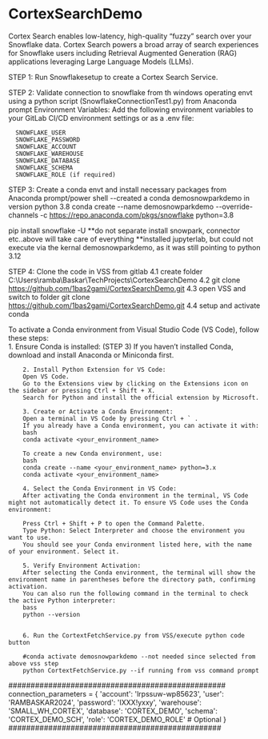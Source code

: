 # CortexSearchDemo
Cortex Search enables low-latency, high-quality “fuzzy” search over your Snowflake data. Cortex Search powers a broad array of search experiences for Snowflake users including Retrieval Augmented Generation (RAG) applications leveraging Large Language Models (LLMs).


STEP 1: Run Snowflakesetup to create a Cortex Search Service.

STEP 2: Validate connection to snowflake from th windows operating envt using a python script (SnowflakeConnectionTest1.py) from Anaconda prompt
    Environment Variables:
      Add the following environment variables to your GitLab CI/CD environment settings or as a .env file:
      
      SNOWFLAKE_USER
      SNOWFLAKE_PASSWORD
      SNOWFLAKE_ACCOUNT
      SNOWFLAKE_WAREHOUSE
      SNOWFLAKE_DATABASE
      SNOWFLAKE_SCHEMA
      SNOWFLAKE_ROLE (if required)

STEP 3: Create a conda envt and install necessary packages from Anaconda prompt/power shell
--created a conda demosnowparkdemo in version python 3.8
conda create --name demosnowparkdemo --override-channels -c https://repo.anaconda.com/pkgs/snowflake python=3.8 

pip install snowflake -U
**do not separate install snowpark, connector etc..above will take care of everything
**installed jupyterlab, but could not execute via the kernal demosnowparkdemo, as it was still pointing to python 3.12


STEP 4: Clone the code in VSS from gitlab
4.1 create folder C:\Users\ramba\Baskar\TechProjects\CortexSearchDemo
4.2 git clone https://github.com/1bas2gami/CortexSearchDemo.git
4.3 open VSS and switch to folder git clone https://github.com/1bas2gami/CortexSearchDemo.git
4.4 setup and activate conda

To activate a Conda environment from Visual Studio Code (VS Code), follow these steps:        
        1. Ensure Conda is installed: (STEP 3)
        If you haven’t installed Conda, download and install Anaconda or Miniconda first.
        
        2. Install Python Extension for VS Code:
        Open VS Code.
        Go to the Extensions view by clicking on the Extensions icon on the sidebar or pressing Ctrl + Shift + X.
        Search for Python and install the official extension by Microsoft.
        
        3. Create or Activate a Conda Environment:
        Open a terminal in VS Code by pressing Ctrl + ` .
        If you already have a Conda environment, you can activate it with:
        bash        
        conda activate <your_environment_name>
        
        To create a new Conda environment, use:
        bash        
        conda create --name <your_environment_name> python=3.x        
        conda activate <your_environment_name>
        
        4. Select the Conda Environment in VS Code:
        After activating the Conda environment in the terminal, VS Code might not automatically detect it. To ensure VS Code uses the Conda environment:

        Press Ctrl + Shift + P to open the Command Palette.
        Type Python: Select Interpreter and choose the environment you want to use.
        You should see your Conda environment listed here, with the name of your environment. Select it.
        
        5. Verify Environment Activation:
        After selecting the Conda environment, the terminal will show the environment name in parentheses before the directory path, confirming activation.
        You can also run the following command in the terminal to check the active Python interpreter:
        bass
        python --version

      
        6. Run the CortextFetchService.py from VSS/execute python code button         
        
        #conda activate demosnowparkdemo --not needed since selected from above vss step
        python CortextFetchService.py --if running from vss command prompt

#################################################
connection_parameters = {
    'account': 'lrpssuw-wp85623',
    'user': 'RAMBASKAR2024',
    'password': 'IXXX!yxxy',
    'warehouse': 'SMALL_WH_CORTEX',
    'database': 'CORTEX_DEMO',
    'schema': 'CORTEX_DEMO_SCH',
    'role': 'CORTEX_DEMO_ROLE'  # Optional
}
################################################

